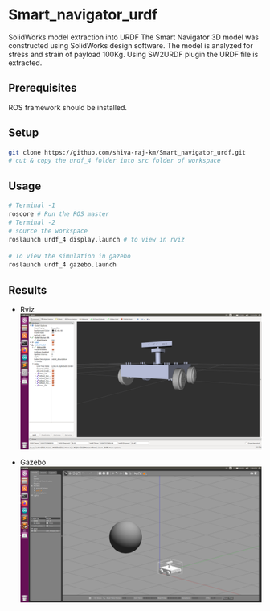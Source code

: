 # Smart_navigator_urdf
SolidWorks model extraction into URDF
The Smart Navigator 3D model was constructed using SolidWorks design software. The model is analyzed for stress and strain of payload 100Kg. Using SW2URDF plugin the URDF file is extracted.

## Prerequisites
ROS framework should be installed.
## Setup
```bash
git clone https://github.com/shiva-raj-km/Smart_navigator_urdf.git
# cut & copy the urdf_4 folder into src folder of workspace
```

## Usage
``` bash
# Terminal -1
roscore # Run the ROS master
# Terminal -2
# source the workspace
roslaunch urdf_4 display.launch # to view in rviz

# To view the simulation in gazebo
roslaunch urdf_4 gazebo.launch
```
## Results
* Rviz
![navigator in Rviz](https://github.com/shiva-raj-km/Smart_navigator_urdf/blob/master/rviz.png)

* Gazebo
![navigator in Gazebo simulator](https://github.com/shiva-raj-km/Smart_navigator_urdf/blob/master/gazebo.png)
